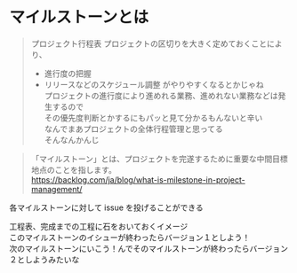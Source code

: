 # マイルストーンとは

> プロジェクト行程表
> プロジェクトの区切りを大きく定めておくことにより、
> - 進行度の把握
> - リリースなどのスケジュール調整
> がやりやすくなるとかじゃね  
> プロジェクトの進行度により進めれる業務、進めれない業務などは発生するので  
> その優先度判断とかするにもパッと見て分かるもんないと辛い  
> なんでまあプロジェクトの全体行程管理と思ってる  
> そんなんかんじ  

> 「マイルストーン」とは、プロジェクトを完遂するために重要な中間目標地点のことを指します。  
> https://backlog.com/ja/blog/what-is-milestone-in-project-management/

各マイルストーンに対して issue を投げることができる

工程表、完成までの工程に石をおいておくイメージ  
このマイルストーンのイシューが終わったらバージョン１としよう！  
次のマイルストーンにいこう！んでそのマイルストーンが終わったらバージョン２としようみたいな
